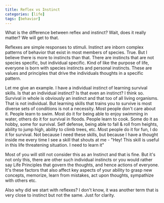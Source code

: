 ```yaml
---
title: Reflex vs Instinct
categories: [life]
tags: [behavior]
---
```


What is the difference between reflex and instinct? Wait, does it really matter? We will get to that.

Reflexes are simple responses to stimuli. Instinct are inborn complex patterns of behavior that exist in most members of species. True.
But I believe there is more to instincts than that. There are instincts that are not species specific, but individual specific. Kind of like the purpose of life, everyone is born with species instincts and personal instincts. These are values and principles that drive the individuals thoughts in a specific pattern.

Let me give an example. I have a individual instinct of learning survival skills. Is that an individual instinct? Is that even an instinct? I think so. Survival in whole is obviously an instinct and that too of all living organisms. That is not individual. But learning skills that trains you to survive is most diverse sets of conditions is not a necessity. Most people don't care about it. People learn to swim. Most do it for being able to enjoy swimming in water, others do it for survival in floods. People learn to cook. Some do it as hobby, some for survival. Self defense, being able to fall & roll from heights, ability to jump high, ability to climb trees, etc. Most people do it for fun, I do it for survival. Not because I need these skills, but because I have a thought inside me every time I see a skill that shouts at me - "Hey! This skill is useful in this life threatening situation. I need to learn it"

Most of you will still not consider this as an Instinct and that is fine. But it's not only this, there are other such individual instincts or you would rather say Life Principles that govern the thoughts, and hence actions of everyone. It's these factors that also affect key aspects of your ability to grasp new concepts, memorize, learn from mistakes, act upon thoughts, sympathize with others etc.

Also why did we start with reflexes? I don't know, it was another term that is very close to instinct but not the same. Just for clarity.
